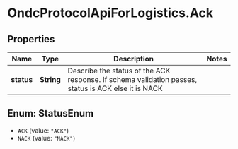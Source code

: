 # OndcProtocolApiForLogistics.Ack

## Properties
Name | Type | Description | Notes
------------ | ------------- | ------------- | -------------
**status** | **String** | Describe the status of the ACK response. If schema validation passes, status is ACK else it is NACK | 

<a name="StatusEnum"></a>
## Enum: StatusEnum

* `ACK` (value: `"ACK"`)
* `NACK` (value: `"NACK"`)

